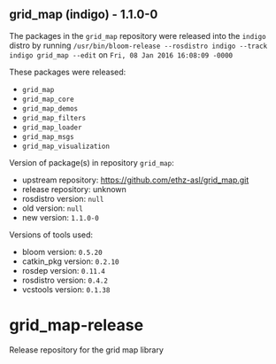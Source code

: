 ## grid_map (indigo) - 1.1.0-0

The packages in the `grid_map` repository were released into the `indigo` distro by running `/usr/bin/bloom-release --rosdistro indigo --track indigo grid_map --edit` on `Fri, 08 Jan 2016 16:08:09 -0000`

These packages were released:
- `grid_map`
- `grid_map_core`
- `grid_map_demos`
- `grid_map_filters`
- `grid_map_loader`
- `grid_map_msgs`
- `grid_map_visualization`

Version of package(s) in repository `grid_map`:
- upstream repository: https://github.com/ethz-asl/grid_map.git
- release repository: unknown
- rosdistro version: `null`
- old version: `null`
- new version: `1.1.0-0`

Versions of tools used:
- bloom version: `0.5.20`
- catkin_pkg version: `0.2.10`
- rosdep version: `0.11.4`
- rosdistro version: `0.4.2`
- vcstools version: `0.1.38`


# grid_map-release
Release repository for the grid map library
